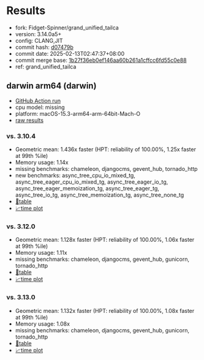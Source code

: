 # Results

- fork: Fidget-Spinner/grand_unified_tailca
- version: 3.14.0a5+
- config: CLANG,JIT
- commit hash: [d07479b](https://github.com/Fidget%2dSpinner/cpython/commit/d07479b)
- commit date: 2025-02-13T02:47:37+08:00
- commit merge base: [1b27f36eb0ef146aa60b261a1cffcc6fd55c0e88](https://github.com/python/cpython/commit/1b27f36eb0ef146aa60b261a1cffcc6fd55c0e88)
- ref: grand_unified_tailca

## darwin arm64 (darwin)

- [GitHub Action run](https://github.com/faster-cpython/benchmarking/actions/runs/13309151630)
- cpu model: missing
- platform: macOS-15.3-arm64-arm-64bit-Mach-O
- [raw results](bm-20250213-darwin-arm64-Fidget%252dSpinner-grand_unified_tailca-3.14.0a5%2B-d07479b.json)

### vs. 3.10.4

- Geometric mean: 1.436x faster (HPT: reliability of 100.00%, 1.25x faster at 99th %ile)
- Memory usage: 1.14x
- missing benchmarks: chameleon, djangocms, gevent_hub, tornado_http
- new benchmarks: async_tree_cpu_io_mixed_tg, async_tree_eager_cpu_io_mixed_tg, async_tree_eager_io_tg, async_tree_eager_memoization_tg, async_tree_eager_tg, async_tree_io_tg, async_tree_memoization_tg, async_tree_none_tg
- [📄table](bm-20250213-darwin-arm64-Fidget%252dSpinner-grand_unified_tailca-3.14.0a5%2B-d07479b-vs-3.10.4.md)
- [📈time plot](bm-20250213-darwin-arm64-Fidget%252dSpinner-grand_unified_tailca-3.14.0a5%2B-d07479b-vs-3.10.4.svg)

### vs. 3.12.0

- Geometric mean: 1.128x faster (HPT: reliability of 100.00%, 1.06x faster at 99th %ile)
- Memory usage: 1.11x
- missing benchmarks: chameleon, djangocms, gevent_hub, gunicorn, tornado_http
- [📄table](bm-20250213-darwin-arm64-Fidget%252dSpinner-grand_unified_tailca-3.14.0a5%2B-d07479b-vs-3.12.0.md)
- [📈time plot](bm-20250213-darwin-arm64-Fidget%252dSpinner-grand_unified_tailca-3.14.0a5%2B-d07479b-vs-3.12.0.svg)

### vs. 3.13.0

- Geometric mean: 1.132x faster (HPT: reliability of 100.00%, 1.08x faster at 99th %ile)
- Memory usage: 1.08x
- missing benchmarks: chameleon, djangocms, gevent_hub, gunicorn, tornado_http
- [📄table](bm-20250213-darwin-arm64-Fidget%252dSpinner-grand_unified_tailca-3.14.0a5%2B-d07479b-vs-3.13.0.md)
- [📈time plot](bm-20250213-darwin-arm64-Fidget%252dSpinner-grand_unified_tailca-3.14.0a5%2B-d07479b-vs-3.13.0.svg)


